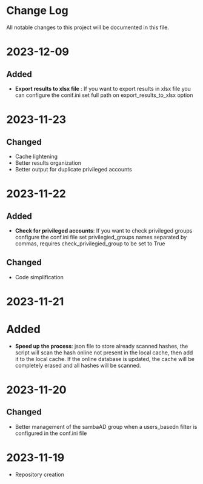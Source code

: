 
# Change Log
All notable changes to this project will be documented in this file.

# 2023-12-09

## Added

- **Export results to xlsx file** : If you want to export results in xlsx file you can configure the conif.ini set full path on export_results_to_xlsx option

# 2023-11-23

## Changed

- Cache lightening
- Better results organization
- Better output for duplicate privileged accounts

# 2023-11-22

## Added

- **Check for privileged accounts**: If you want to check privileged groups configure the conf.ini file set privilegied_groups names separated by commas, requires check_privilegied_group to be set to True
  
## Changed

- Code simplification

# 2023-11-21

# Added

- **Speed up the process**: json file to store already scanned hashes, the script will scan the hash online not present in the local cache, then add it to the local cache. If the online database is updated, the cache will be completely erased and all hashes will be scanned.
  
# 2023-11-20

## Changed

- Better management of the sambaAD group when a users_basedn filter is configured in the conf.ini file

# 2023-11-19

- Repository creation
